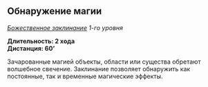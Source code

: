 ## Обнаружение магии

*[Божественное заклинание](../divine.md) 1-го уровня*

**Длительность: 2 хода**<br>
**Дистанция: 60’**

Зачарованные магией объекты, области или существа обретают волшебное свечение. Заклинание позволяет обнаружить как постоянные, так и временные магические эффекты.